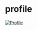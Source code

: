 # profile

[![Profile](https://github-readme-stats.vercel.app/api?username=smugthekiler)](https://github.com/smugthekiler)
